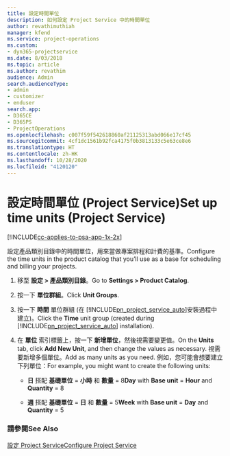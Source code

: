 ```yaml
---
title: 設定時間單位
description: 如何設定 Project Service 中的時間單位
author: revathimuthiah
manager: kfend
ms.service: project-operations
ms.custom:
- dyn365-projectservice
ms.date: 8/03/2018
ms.topic: article
ms.author: revathim
audience: Admin
search.audienceType:
- admin
- customizer
- enduser
search.app:
- D365CE
- D365PS
- ProjectOperations
ms.openlocfilehash: c007f59f542618860af21125313abd066e17cf45
ms.sourcegitcommit: 4cf1dc1561b92fca4175f0b3813133c5e63ce8e6
ms.translationtype: HT
ms.contentlocale: zh-HK
ms.lasthandoff: 10/28/2020
ms.locfileid: "4120120"
---
```

# <a name="set-up-time-units-project-service"></a><span data-ttu-id="3a695-103">設定時間單位 (Project Service)</span><span class="sxs-lookup"><span data-stu-id="3a695-103">Set up time units (Project Service)</span></span>

[!INCLUDE[cc-applies-to-psa-app-1x-2x](../includes/cc-applies-to-psa-app-1x-2x.md)]

<span data-ttu-id="3a695-104">設定產品類別目錄中的時間單位，用來當做專案排程和計費的基準。</span><span class="sxs-lookup"><span data-stu-id="3a695-104">Configure the time units in the product catalog that you’ll use as a base for scheduling and billing your projects.</span></span>  
  
1. <span data-ttu-id="3a695-105">移至 **設定 > 產品類別目錄**。</span><span class="sxs-lookup"><span data-stu-id="3a695-105">Go to **Settings > Product Catalog**.</span></span>  
  
2. <span data-ttu-id="3a695-106">按一下 **單位群組**。</span><span class="sxs-lookup"><span data-stu-id="3a695-106">Click **Unit Groups**.</span></span>  
  
3. <span data-ttu-id="3a695-107">按一下 **時間** 單位群組 (在 [!INCLUDE[pn_project_service_auto](../includes/pn-project-service-auto.md)]安裝過程中建立)。</span><span class="sxs-lookup"><span data-stu-id="3a695-107">Click the **Time** unit group (created during [!INCLUDE[pn_project_service_auto](../includes/pn-project-service-auto.md)] installation).</span></span>  
  
4. <span data-ttu-id="3a695-108">在 **單位** 索引標籤上，按一下 **新增單位**，然後視需要變更值。</span><span class="sxs-lookup"><span data-stu-id="3a695-108">On the **Units** tab, click **Add New Unit**, and then change the values as necessary.</span></span> <span data-ttu-id="3a695-109">視需要新增多個單位。</span><span class="sxs-lookup"><span data-stu-id="3a695-109">Add as many units as you need.</span></span> <span data-ttu-id="3a695-110">例如，您可能會想要建立下列單位：</span><span class="sxs-lookup"><span data-stu-id="3a695-110">For example, you might want to create the following units:</span></span>  
  
   - <span data-ttu-id="3a695-111">**日** 搭配 **基礎單位** = **小時** 和 **數量** = 8</span><span class="sxs-lookup"><span data-stu-id="3a695-111">**Day** with **Base unit** = **Hour** and **Quantity** = 8</span></span>  
  
   - <span data-ttu-id="3a695-112">**週** 搭配 **基礎單位** = **日** 和 **數量** = 5</span><span class="sxs-lookup"><span data-stu-id="3a695-112">**Week** with **Base unit** = **Day** and **Quantity** = 5</span></span>  
  
### <a name="see-also"></a><span data-ttu-id="3a695-113">請參閱</span><span class="sxs-lookup"><span data-stu-id="3a695-113">See Also</span></span>  
 [<span data-ttu-id="3a695-114">設定 Project Service</span><span class="sxs-lookup"><span data-stu-id="3a695-114">Configure Project Service</span></span>](../psa/configure.md)
